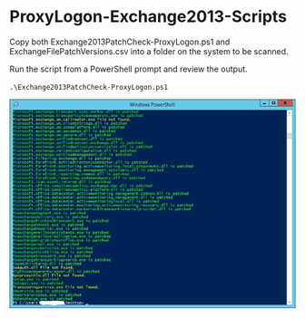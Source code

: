 # ProxyLogon-Exchange2013-Scripts
Copy both Exchange2013PatchCheck-ProxyLogon.ps1 and ExchangeFilePatchVersions.csv into a folder on the system to be scanned.

Run the script from a PowerShell prompt and review the output.

`.\Exchange2013PatchCheck-ProxyLogon.ps1`

![plot](./Exchange%20File%20Version%20Check%20Example.jpg)
